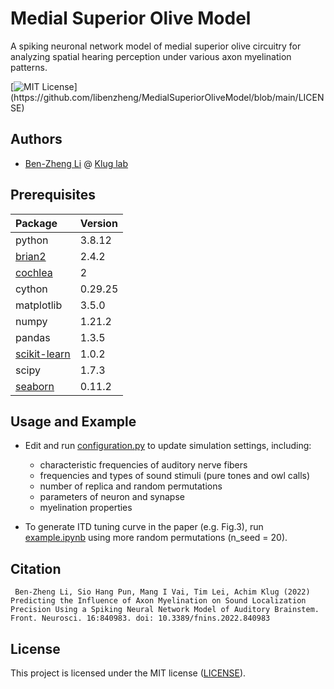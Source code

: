 
# Medial Superior Olive Model
A spiking neuronal network model of medial superior olive circuitry for analyzing spatial hearing perception under various axon myelination patterns.


[![MIT License](https://img.shields.io/apm/l/atomic-design-ui.svg?)](https://github.com/libenzheng/MedialSuperiorOliveModel/blob/main/LICENSE)
## Authors
- [Ben-Zheng Li](https://github.com/libenzheng) @ [Klug lab](https://www.kluglab.org/)

## Prerequisites


| Package            | Version     | 
| :----------------------- | :---------------- | 
| python | 3.8.12 |
|[brian2](https://briansimulator.org/)             |       	    2.4.2
|[cochlea](https://github.com/mrkrd/cochlea/)             |               2
|cython               |              0.29.25
|matplotlib            |             3.5.0
|numpy                  |            1.21.2
|pandas                  |           1.3.5
|[scikit-learn](https://scikit-learn.org/)             |          1.0.2
|scipy                     |         1.7.3
|[seaborn](https://seaborn.pydata.org/)                    |        0.11.2


## Usage and Example

- Edit and run [configuration.py](https://github.com/libenzheng/MedialSuperiorOliveModel/blob/main/configuration.py) to update simulation settings, including:
    - characteristic frequencies of auditory nerve fibers 
    - frequencies and types of sound stimuli (pure tones and owl calls)
    - number of replica and random permutations
    - parameters of neuron and synapse 
    - myelination properties

- To generate ITD tuning curve in the paper (e.g. Fig.3), run [example.ipynb](https://github.com/libenzheng/MedialSuperiorOliveModel/blob/main/example.ipynb) using more random permutations (n_seed = 20).


## Citation

```
 Ben-Zheng Li, Sio Hang Pun, Mang I Vai, Tim Lei, Achim Klug (2022) Predicting the Influence of Axon Myelination on Sound Localization Precision Using a Spiking Neural Network Model of Auditory Brainstem. Front. Neurosci. 16:840983. doi: 10.3389/fnins.2022.840983
```




## License

This project is licensed under the MIT license ([LICENSE](https://github.com/libenzheng/MedialSuperiorOliveModel/blob/main/LICENSE)).
